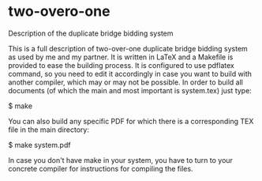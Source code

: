 # two-overo-one
Description of the duplicate bridge bidding system

This is a full description of two-over-one duplicate bridge bidding system as used by me and my partner.
It is written in LaTeX and a Makefile is provided to ease the building process. It is configured to use
pdflatex command, so you need to edit it accordingly in case you want to build with another compiler,
which may or may not be possible. In order to build all documents (of which the main and most important
is system.tex) just type:

$ make

You can also build any specific PDF for which there is a corresponding TEX file in the main directory:

$ make system.pdf

In case you don't have make in your system, you have to turn to your concrete compiler for instructions
for compiling the files.
